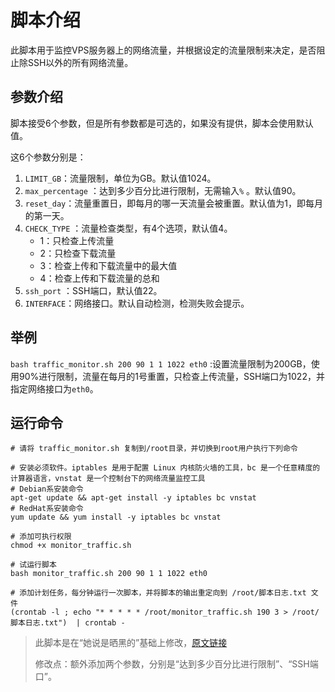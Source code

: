 # 脚本介绍

此脚本用于监控VPS服务器上的网络流量，并根据设定的流量限制来决定，是否阻止除SSH以外的所有网络流量。

## 参数介绍

脚本接受6个参数，但是所有参数都是可选的，如果没有提供，脚本会使用默认值。

这6个参数分别是：

1. `LIMIT_GB`：流量限制，单位为GB。默认值1024。
2. `max_percentage` ：达到多少百分比进行限制，无需输入`%` 。默认值90。
3. `reset_day`：流量重置日，即每月的哪一天流量会被重置。默认值为1，即每月的第一天。
4. `CHECK_TYPE` ：流量检查类型，有4个选项，默认值4。
   - 1：只检查上传流量
   - 2：只检查下载流量
   - 3：检查上传和下载流量中的最大值
   - 4：检查上传和下载流量的总和
5. `ssh_port` ：SSH端口，默认值22。
6. `INTERFACE`：网络接口。默认自动检测，检测失败会提示。

## 举例

`bash traffic_monitor.sh 200 90 1 1 1022 eth0` :设置流量限制为200GB，使用90%进行限制，流量在每月的1号重置，只检查上传流量，SSH端口为1022，并指定网络接口为`eth0`。

## 运行命令

```
# 请将 traffic_monitor.sh 复制到/root目录，并切换到root用户执行下列命令

# 安装必须软件。iptables 是用于配置 Linux 内核防火墙的工具，bc 是一个任意精度的计算器语言，vnstat 是一个控制台下的网络流量监控工具
# Debian系安装命令
apt-get update && apt-get install -y iptables bc vnstat
# RedHat系安装命令
yum update && yum install -y iptables bc vnstat

# 添加可执行权限
chmod +x monitor_traffic.sh

# 试运行脚本
bash monitor_traffic.sh 200 90 1 1 1022 eth0

# 添加计划任务，每分钟运行一次脚本，并将脚本的输出重定向到 /root/脚本日志.txt 文件
(crontab -l ; echo "* * * * * /root/monitor_traffic.sh 190 3 > /root/脚本日志.txt")  | crontab -
```



> 此脚本是在“她说是晒黑的”基础上修改，[原文链接](https://www.nodeseek.com/post-127477-1)
>
> 修改点：额外添加两个参数，分别是“达到多少百分比进行限制”、“SSH端口”。
